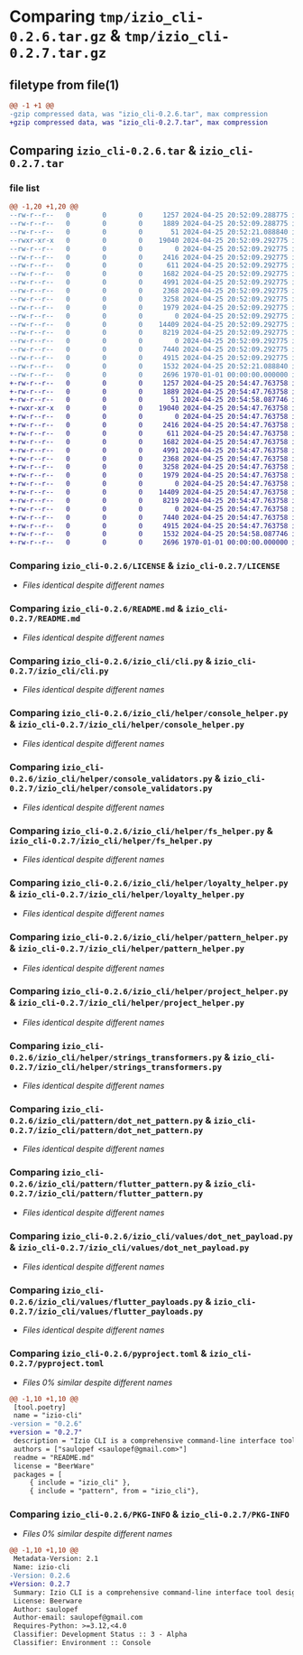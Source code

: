 # Comparing `tmp/izio_cli-0.2.6.tar.gz` & `tmp/izio_cli-0.2.7.tar.gz`

## filetype from file(1)

```diff
@@ -1 +1 @@
-gzip compressed data, was "izio_cli-0.2.6.tar", max compression
+gzip compressed data, was "izio_cli-0.2.7.tar", max compression
```

## Comparing `izio_cli-0.2.6.tar` & `izio_cli-0.2.7.tar`

### file list

```diff
@@ -1,20 +1,20 @@
--rw-r--r--   0        0        0     1257 2024-04-25 20:52:09.288775 izio_cli-0.2.6/LICENSE
--rw-r--r--   0        0        0     1889 2024-04-25 20:52:09.288775 izio_cli-0.2.6/README.md
--rw-r--r--   0        0        0       51 2024-04-25 20:52:21.088840 izio_cli-0.2.6/izio_cli/__init__.py
--rwxr-xr-x   0        0        0    19040 2024-04-25 20:52:09.292775 izio_cli-0.2.6/izio_cli/cli.py
--rw-r--r--   0        0        0        0 2024-04-25 20:52:09.292775 izio_cli-0.2.6/izio_cli/helper/__init__.py
--rw-r--r--   0        0        0     2416 2024-04-25 20:52:09.292775 izio_cli-0.2.6/izio_cli/helper/console_helper.py
--rw-r--r--   0        0        0      611 2024-04-25 20:52:09.292775 izio_cli-0.2.6/izio_cli/helper/console_validators.py
--rw-r--r--   0        0        0     1682 2024-04-25 20:52:09.292775 izio_cli-0.2.6/izio_cli/helper/fs_helper.py
--rw-r--r--   0        0        0     4991 2024-04-25 20:52:09.292775 izio_cli-0.2.6/izio_cli/helper/loyalty_helper.py
--rw-r--r--   0        0        0     2368 2024-04-25 20:52:09.292775 izio_cli-0.2.6/izio_cli/helper/pattern_helper.py
--rw-r--r--   0        0        0     3258 2024-04-25 20:52:09.292775 izio_cli-0.2.6/izio_cli/helper/project_helper.py
--rw-r--r--   0        0        0     1979 2024-04-25 20:52:09.292775 izio_cli-0.2.6/izio_cli/helper/strings_transformers.py
--rw-r--r--   0        0        0        0 2024-04-25 20:52:09.292775 izio_cli-0.2.6/izio_cli/pattern/__init__.py
--rw-r--r--   0        0        0    14409 2024-04-25 20:52:09.292775 izio_cli-0.2.6/izio_cli/pattern/dot_net_pattern.py
--rw-r--r--   0        0        0     8219 2024-04-25 20:52:09.292775 izio_cli-0.2.6/izio_cli/pattern/flutter_pattern.py
--rw-r--r--   0        0        0        0 2024-04-25 20:52:09.292775 izio_cli-0.2.6/izio_cli/values/__init__.py
--rw-r--r--   0        0        0     7440 2024-04-25 20:52:09.292775 izio_cli-0.2.6/izio_cli/values/dot_net_payload.py
--rw-r--r--   0        0        0     4915 2024-04-25 20:52:09.292775 izio_cli-0.2.6/izio_cli/values/flutter_payloads.py
--rw-r--r--   0        0        0     1532 2024-04-25 20:52:21.088840 izio_cli-0.2.6/pyproject.toml
--rw-r--r--   0        0        0     2696 1970-01-01 00:00:00.000000 izio_cli-0.2.6/PKG-INFO
+-rw-r--r--   0        0        0     1257 2024-04-25 20:54:47.763758 izio_cli-0.2.7/LICENSE
+-rw-r--r--   0        0        0     1889 2024-04-25 20:54:47.763758 izio_cli-0.2.7/README.md
+-rw-r--r--   0        0        0       51 2024-04-25 20:54:58.087746 izio_cli-0.2.7/izio_cli/__init__.py
+-rwxr-xr-x   0        0        0    19040 2024-04-25 20:54:47.763758 izio_cli-0.2.7/izio_cli/cli.py
+-rw-r--r--   0        0        0        0 2024-04-25 20:54:47.763758 izio_cli-0.2.7/izio_cli/helper/__init__.py
+-rw-r--r--   0        0        0     2416 2024-04-25 20:54:47.763758 izio_cli-0.2.7/izio_cli/helper/console_helper.py
+-rw-r--r--   0        0        0      611 2024-04-25 20:54:47.763758 izio_cli-0.2.7/izio_cli/helper/console_validators.py
+-rw-r--r--   0        0        0     1682 2024-04-25 20:54:47.763758 izio_cli-0.2.7/izio_cli/helper/fs_helper.py
+-rw-r--r--   0        0        0     4991 2024-04-25 20:54:47.763758 izio_cli-0.2.7/izio_cli/helper/loyalty_helper.py
+-rw-r--r--   0        0        0     2368 2024-04-25 20:54:47.763758 izio_cli-0.2.7/izio_cli/helper/pattern_helper.py
+-rw-r--r--   0        0        0     3258 2024-04-25 20:54:47.763758 izio_cli-0.2.7/izio_cli/helper/project_helper.py
+-rw-r--r--   0        0        0     1979 2024-04-25 20:54:47.763758 izio_cli-0.2.7/izio_cli/helper/strings_transformers.py
+-rw-r--r--   0        0        0        0 2024-04-25 20:54:47.763758 izio_cli-0.2.7/izio_cli/pattern/__init__.py
+-rw-r--r--   0        0        0    14409 2024-04-25 20:54:47.763758 izio_cli-0.2.7/izio_cli/pattern/dot_net_pattern.py
+-rw-r--r--   0        0        0     8219 2024-04-25 20:54:47.763758 izio_cli-0.2.7/izio_cli/pattern/flutter_pattern.py
+-rw-r--r--   0        0        0        0 2024-04-25 20:54:47.763758 izio_cli-0.2.7/izio_cli/values/__init__.py
+-rw-r--r--   0        0        0     7440 2024-04-25 20:54:47.763758 izio_cli-0.2.7/izio_cli/values/dot_net_payload.py
+-rw-r--r--   0        0        0     4915 2024-04-25 20:54:47.763758 izio_cli-0.2.7/izio_cli/values/flutter_payloads.py
+-rw-r--r--   0        0        0     1532 2024-04-25 20:54:58.087746 izio_cli-0.2.7/pyproject.toml
+-rw-r--r--   0        0        0     2696 1970-01-01 00:00:00.000000 izio_cli-0.2.7/PKG-INFO
```

### Comparing `izio_cli-0.2.6/LICENSE` & `izio_cli-0.2.7/LICENSE`

 * *Files identical despite different names*

### Comparing `izio_cli-0.2.6/README.md` & `izio_cli-0.2.7/README.md`

 * *Files identical despite different names*

### Comparing `izio_cli-0.2.6/izio_cli/cli.py` & `izio_cli-0.2.7/izio_cli/cli.py`

 * *Files identical despite different names*

### Comparing `izio_cli-0.2.6/izio_cli/helper/console_helper.py` & `izio_cli-0.2.7/izio_cli/helper/console_helper.py`

 * *Files identical despite different names*

### Comparing `izio_cli-0.2.6/izio_cli/helper/console_validators.py` & `izio_cli-0.2.7/izio_cli/helper/console_validators.py`

 * *Files identical despite different names*

### Comparing `izio_cli-0.2.6/izio_cli/helper/fs_helper.py` & `izio_cli-0.2.7/izio_cli/helper/fs_helper.py`

 * *Files identical despite different names*

### Comparing `izio_cli-0.2.6/izio_cli/helper/loyalty_helper.py` & `izio_cli-0.2.7/izio_cli/helper/loyalty_helper.py`

 * *Files identical despite different names*

### Comparing `izio_cli-0.2.6/izio_cli/helper/pattern_helper.py` & `izio_cli-0.2.7/izio_cli/helper/pattern_helper.py`

 * *Files identical despite different names*

### Comparing `izio_cli-0.2.6/izio_cli/helper/project_helper.py` & `izio_cli-0.2.7/izio_cli/helper/project_helper.py`

 * *Files identical despite different names*

### Comparing `izio_cli-0.2.6/izio_cli/helper/strings_transformers.py` & `izio_cli-0.2.7/izio_cli/helper/strings_transformers.py`

 * *Files identical despite different names*

### Comparing `izio_cli-0.2.6/izio_cli/pattern/dot_net_pattern.py` & `izio_cli-0.2.7/izio_cli/pattern/dot_net_pattern.py`

 * *Files identical despite different names*

### Comparing `izio_cli-0.2.6/izio_cli/pattern/flutter_pattern.py` & `izio_cli-0.2.7/izio_cli/pattern/flutter_pattern.py`

 * *Files identical despite different names*

### Comparing `izio_cli-0.2.6/izio_cli/values/dot_net_payload.py` & `izio_cli-0.2.7/izio_cli/values/dot_net_payload.py`

 * *Files identical despite different names*

### Comparing `izio_cli-0.2.6/izio_cli/values/flutter_payloads.py` & `izio_cli-0.2.7/izio_cli/values/flutter_payloads.py`

 * *Files identical despite different names*

### Comparing `izio_cli-0.2.6/pyproject.toml` & `izio_cli-0.2.7/pyproject.toml`

 * *Files 0% similar despite different names*

```diff
@@ -1,10 +1,10 @@
 [tool.poetry]
 name = "izio-cli"
-version = "0.2.6"
+version = "0.2.7"
 description = "Izio CLI is a comprehensive command-line interface tool designed to facilitate the management and automation of various aspects of Izio&Co software development projects."
 authors = ["saulopef <saulopef@gmail.com>"]
 readme = "README.md"
 license = "BeerWare"
 packages = [
     { include = "izio_cli" },
     { include = "pattern", from = "izio_cli"},
```

### Comparing `izio_cli-0.2.6/PKG-INFO` & `izio_cli-0.2.7/PKG-INFO`

 * *Files 0% similar despite different names*

```diff
@@ -1,10 +1,10 @@
 Metadata-Version: 2.1
 Name: izio-cli
-Version: 0.2.6
+Version: 0.2.7
 Summary: Izio CLI is a comprehensive command-line interface tool designed to facilitate the management and automation of various aspects of Izio&Co software development projects.
 License: Beerware
 Author: saulopef
 Author-email: saulopef@gmail.com
 Requires-Python: >=3.12,<4.0
 Classifier: Development Status :: 3 - Alpha
 Classifier: Environment :: Console
```


